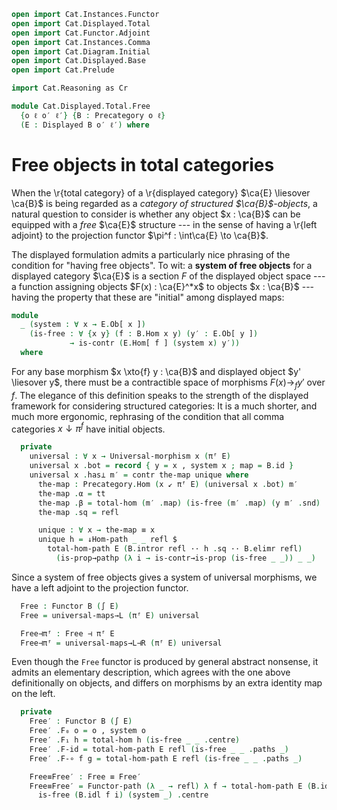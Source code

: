 ```agda
open import Cat.Instances.Functor
open import Cat.Displayed.Total
open import Cat.Functor.Adjoint
open import Cat.Instances.Comma
open import Cat.Diagram.Initial
open import Cat.Displayed.Base
open import Cat.Prelude

import Cat.Reasoning as Cr

module Cat.Displayed.Total.Free
  {o ℓ o′ ℓ′} {B : Precategory o ℓ}
  (E : Displayed B o′ ℓ′) where
```

# Free objects in total categories

When the \r{total category} of a \r{displayed category} $\ca{E}
\liesover \ca{B}$ is being regarded as a _category of structured
$\ca{B}$-objects_, a natural question to consider is whether any object
$x : \ca{B}$ can be equipped with a _free_ $\ca{E}$ structure --- in the
sense of having a \r{left adjoint} to the projection functor $\pi^f :
\int\ca{E} \to \ca{B}$.

The displayed formulation admits a particularly nice phrasing of the
condition for "having free objects". To wit: a **system of free
objects** for a displayed category $\ca{E}$ is a section $F$ of the
displayed object space --- a function assigning objects $F(x) :
\ca{E}^*x$ to objects $x : \ca{B}$ --- having the property that these
are "initial" among displayed maps:


<!--
```agda
private
  module B = Cr B
  module E = Displayed E
open Initial
open Functor
open ↓Obj
open ↓Hom
```
-->

```agda
module
  _ (system : ∀ x → E.Ob[ x ])
    (is-free : ∀ {x y} (f : B.Hom x y) (y′ : E.Ob[ y ])
             → is-contr (E.Hom[ f ] (system x) y′))
  where
```

For any base morphism $x \xto{f} y : \ca{B}$ and displayed object $y'
\liesover y$, there must be a contractible space of morphisms $F(x)
\to_{f} y'$ over $f$. The elegance of this definition speaks to the
strength of the displayed framework for considering structured
categories: It is a much shorter, and much more ergonomic, rephrasing of
the condition that all comma categories $x \downarrow \pi^f$ have
initial objects.

```agda
  private
    universal : ∀ x → Universal-morphism x (πᶠ E)
    universal x .bot = record { y = x , system x ; map = B.id }
    universal x .has⊥ m′ = contr the-map unique where
      the-map : Precategory.Hom (x ↙ πᶠ E) (universal x .bot) m′
      the-map .α = tt
      the-map .β = total-hom (m′ .map) (is-free (m′ .map) (y m′ .snd) .centre)
      the-map .sq = refl

      unique : ∀ x → the-map ≡ x
      unique h = ↓Hom-path _ _ refl $
        total-hom-path E (B.intror refl ·· h .sq ·· B.elimr refl)
          (is-prop→pathp (λ i → is-contr→is-prop (is-free _ _)) _ _)
```

Since a system of free objects gives a system of universal morphisms, we
have a left adjoint to the projection functor.

```agda
  Free : Functor B (∫ E)
  Free = universal-maps→L (πᶠ E) universal

  Free⊣πᶠ : Free ⊣ πᶠ E
  Free⊣πᶠ = universal-maps→L⊣R (πᶠ E) universal
```

Even though the `Free` functor is produced by general abstract nonsense,
it admits an elementary description, which agrees with the one above
definitionally on objects, and differs on morphisms by an extra identity
map on the left.

```agda
  private
    Free′ : Functor B (∫ E)
    Free′ .F₀ o = o , system o
    Free′ .F₁ h = total-hom h (is-free _ _ .centre)
    Free′ .F-id = total-hom-path E refl (is-free _ _ .paths _)
    Free′ .F-∘ f g = total-hom-path E refl (is-free _ _ .paths _)

    Free≡Free′ : Free ≡ Free′
    Free≡Free′ = Functor-path (λ _ → refl) λ f → total-hom-path E (B.idl _) λ i →
      is-free (B.idl f i) (system _) .centre
```

